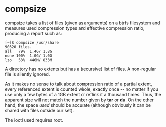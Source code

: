 # compsize

compsize takes a list of files (given as arguments) on a btrfs filesystem
and measures used compression types and effective compression ratio,
producing a report such as:

```
[~]$ compsize /usr/share
90320 files.
all   79%  1.4G/ 1.8G
none 100%  1.0G/ 1.0G
lzo   53%  446M/ 833M
```

A directory has no extents but has a (recursive) list of files.  A
non-regular file is silently ignored.

As it makes no sense to talk about compression ratio of a partial extent,
every referenced extent is counted whole, exactly once -- no matter if you
use only a few bytes of a 1GB extent or reflink it a thousand times.  Thus,
the apparent size will not match the number given by **tar** or **du**.  On
the other hand, the space _used_ should be accurate (although obviously it
can be shared with files outside our set).

The ioctl used requires root.
